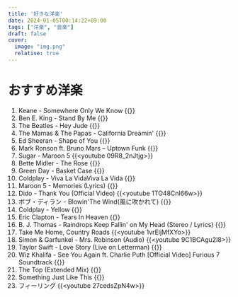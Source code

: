 ```yaml
---
title: '好きな洋楽'
date: 2024-01-05T00:14:22+09:00
tags: ["洋楽", "音楽"]
draft: false
cover:
  image: "img.png"
  relative: true
---
```


# おすすめ洋楽

1. Keane - Somewhere Only We Know
{{<youtube Oextk-If8HQ>}}
2. Ben E. King - Stand By Me
{{<youtube hwZNL7QVJjE>}}
3. The Beatles - Hey Jude
{{<youtube A_MjCqQoLLA>}}
4. The Mamas & The Papas - California Dreamin'
{{<youtube N-aK6JnyFmk>}}
5. Ed Sheeran - Shape of You
{{<youtube JGwWNGJdvx8>}}
6. Mark Ronson ft. Bruno Mars – Uptown Funk
{{<youtube OPf0YbXqDm0>}}
7. Sugar - Maroon 5
{{<youtube 09R8_2nJtjg>}}
8. Bette Midler - The Rose 
{{<youtube CB4EgdpYlnk>}}
9. Green Day - Basket Case
{{<youtube NUTGr5t3MoY>}}
10. Coldplay - Viva La VidaViva La Vida
{{<youtube dvgZkm1xWPE>}}
11. Maroon 5 - Memories (Lyrics)
{{<youtube SlPhMPnQ58k>}}
12. Dido - Thank You (Official Video)
{{<youtube 1TO48Cnl66w>}}
13. ボブ・ディラン - Blowin'The Wind(風に吹かれて)
{{<youtube MMFj8uDubsE>}}
14. Coldplay - Yellow
{{<youtube yKNxeF4KMsY>}}
15. Eric Clapton - Tears In Heaven
{{<youtube JxPj3GAYYZ0>}}
16. B. J. Thomas - Raindrops Keep Fallin' on My Head (Stereo / Lyrics)
{{<youtube _VyA2f6hGW4>}}
17. Take Me Home, Country Roads
{{<youtube 1vrEljMfXYo>}} 
18. Simon & Garfunkel - Mrs. Robinson (Audio)
{{<youtube 9C1BCAgu2I8>}}
19. Taylor Swift - Love Story (Live on Letterman)
{{<youtube mNLVMDF9mUo>}}
20. Wiz Khalifa - See You Again ft. Charlie Puth [Official Video] Furious 7 Soundtrack
{{<youtube RgKAFK5djSk>}}
21. The Top (Extended Mix)
{{<youtube aeKCKIwDnwI>}}
22. Something Just Like This
{{<youtube Y1Nip-y0BcQ>}}
23. フィーリング
{{<youtube 27cedsZpN4w>}}


